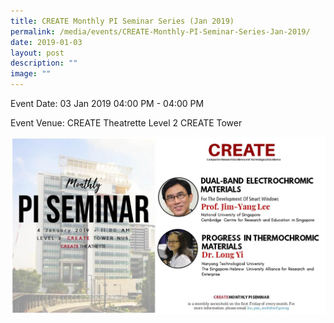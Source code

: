 ```yaml
---
title: CREATE Monthly PI Seminar Series (Jan 2019)
permalink: /media/events/CREATE-Monthly-PI-Seminar-Series-Jan-2019/
date: 2019-01-03
layout: post
description: ""
image: ""
---
```

Event Date: 03 Jan 2019 04:00 PM - 04:00 PM

Event Venue: CREATE Theatrette Level 2 CREATE Tower

![](/images/Events/Jan%202019.jpg)